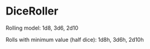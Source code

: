 # DiceRoller

Rolling model: 1d8, 3d6, 2d10

Rolls with minimum value (half dice): 1d8h, 3d6h, 2d10h
